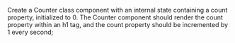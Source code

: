 Create a Counter class component with an internal state containing a count property, initialized to 0. The Counter component should render the count property within an h1 tag, and the count property should be incremented by 1 every second;
